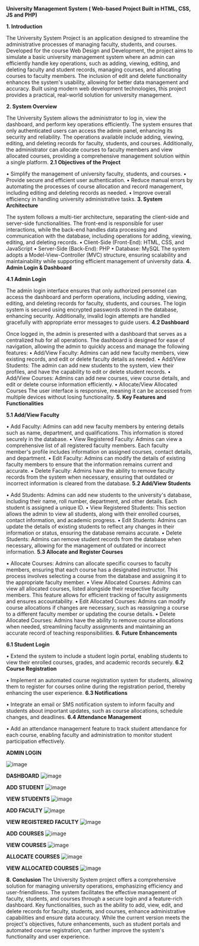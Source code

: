 **University Management System ( Web-based Project Built in  HTML, CSS, JS and PHP)**

**1. Introduction**

The University System Project is an application designed to streamline the administrative processes of managing faculty, students, and courses. Developed for the course Web Design and Development, the project aims to simulate a basic university management system where an admin can efficiently handle key operations, such as adding, viewing, editing, and deleting faculty and student records, managing courses, and allocating courses to faculty members. The inclusion of edit and delete functionality enhances the system's usability, allowing for better data management and accuracy. Built using modern web development technologies, this project provides a practical, real-world solution for university management.

**2. System Overview**

The University System allows the administrator to log in, view the dashboard, and perform key operations efficiently. The system ensures that only authenticated users can access the admin panel, enhancing its security and reliability. The operations available include adding, viewing, editing, and deleting records for faculty, students, and courses. Additionally, the administrator can allocate courses to faculty members and view allocated courses, providing a comprehensive management solution within a single platform.
**2.1 Objectives of the Project**

•	Simplify the management of university faculty, students, and courses.
•	Provide secure and efficient user authentication.
•	Reduce manual errors by automating the processes of course allocation and record management, including editing and deleting records as needed.
•	Improve overall efficiency in handling university administrative tasks.
**3. System Architecture**

The system follows a multi-tier architecture, separating the client-side and server-side functionalities. The front-end is responsible for user interactions, while the back-end handles data processing and communication with the database, including operations for adding, viewing, editing, and deleting records.
•	Client-Side (Front-End): HTML, CSS, and JavaScript
•	Server-Side (Back-End): PHP
•	Database: MySQL
The system adopts a Model-View-Controller (MVC) structure, ensuring scalability and maintainability while supporting efficient management of university data.
**4. Admin Login & Dashboard**

**4.1 Admin Login**

The admin login interface ensures that only authorized personnel can access the dashboard and perform operations, including adding, viewing, editing, and deleting records for faculty, students, and courses. The login system is secured using encrypted passwords stored in the database, enhancing security. Additionally, invalid login attempts are handled gracefully with appropriate error messages to guide users.
**4.2 Dashboard**

Once logged in, the admin is presented with a dashboard that serves as a centralized hub for all operations. The dashboard is designed for ease of navigation, allowing the admin to quickly access and manage the following features:
•	Add/View Faculty: Admins can add new faculty members, view existing records, and edit or delete faculty details as needed.
•	Add/View Students: The admin can add new students to the system, view their profiles, and have the capability to edit or delete student records.
•	Add/View Courses: Admins can add new courses, view course details, and edit or delete course information efficiently.
•	Allocate/View Allocated Courses
The user interface is responsive, meaning it can be accessed from multiple devices without losing functionality.
**5. Key Features and Functionalities**

**5.1 Add/View Faculty**

•	Add Faculty: Admins can add new faculty members by entering details such as name, department, and qualifications. This information is stored securely in the database.
•	View Registered Faculty: Admins can view a comprehensive list of all registered faculty members. Each faculty member's profile includes information on assigned courses, contact details, and department.
•	Edit Faculty: Admins can modify the details of existing faculty members to ensure that the information remains current and accurate.
•	Delete Faculty: Admins have the ability to remove faculty records from the system when necessary, ensuring that outdated or incorrect information is cleared from the database.
**5.2 Add/View Students**

•	Add Students: Admins can add new students to the university's database, including their name, roll number, department, and other details. Each student is assigned a unique ID.
•	View Registered Students: This section allows the admin to view all students, along with their enrolled courses, contact information, and academic progress.
•	Edit Students: Admins can update the details of existing students to reflect any changes in their information or status, ensuring the database remains accurate.
•	Delete Students: Admins can remove student records from the database when necessary, allowing for the management of outdated or incorrect information.
**5.3 Allocate and Register Courses**

•	Allocate Courses: Admins can allocate specific courses to faculty members, ensuring that each course has a designated instructor. This process involves selecting a course from the database and assigning it to the appropriate faculty member.
•	View Allocated Courses: Admins can view all allocated courses, listed alongside their respective faculty members. This feature allows for efficient tracking of faculty assignments and ensures accountability.
•	Edit Allocated Courses: Admins can modify course allocations if changes are necessary, such as reassigning a course to a different faculty member or updating the course details.
•	Delete Allocated Courses: Admins have the ability to remove course allocations when needed, streamlining faculty assignments and maintaining an accurate record of teaching responsibilities.
**6. Future Enhancements**

**6.1 Student Login**

•	Extend the system to include a student login portal, enabling students to view their enrolled courses, grades, and academic records securely.
**6.2 Course Registration**

•	Implement an automated course registration system for students, allowing them to register for courses online during the registration period, thereby enhancing the user experience.
**6.3 Notifications**

•	Integrate an email or SMS notification system to inform faculty and students about important updates, such as course allocations, schedule changes, and deadlines.
**6.4 Attendance Management**

•	Add an attendance management feature to track student attendance for each course, enabling faculty and administration to monitor student participation effectively.

**ADMIN LOGIN**

 ![image](https://github.com/user-attachments/assets/b67cb9b4-2678-428c-8670-620f13866ac4)


**DASHBOARD**
 ![image](https://github.com/user-attachments/assets/3887f6ce-76f2-4962-8b0e-631e39fc0392)

**ADD STUDENT** 
![image](https://github.com/user-attachments/assets/93206f00-da6b-4607-b27f-deec03e2d008)

**VIEW STUDENTS**
 ![image](https://github.com/user-attachments/assets/cebfdead-1db7-43db-b723-f762f833280e)

**ADD FACULTY**
  ![image](https://github.com/user-attachments/assets/aab7afe7-3bd4-412c-a1c9-6b1bc2c3146b)

**VIEW REGISTERED FACULTY**
 ![image](https://github.com/user-attachments/assets/0d042695-5f5d-4bdd-a08d-0784f562d5d8)

**ADD COURSES**
 ![image](https://github.com/user-attachments/assets/92231a44-f48b-4194-a5ea-d3f231a92510)

**VIEW COURSES**
 ![image](https://github.com/user-attachments/assets/63acbd01-cc85-47a2-96ba-877f608ba69e)

**ALLOCATE COURSES**
 ![image](https://github.com/user-attachments/assets/65874258-29b0-4c05-94d6-9b5b3a7109ca)

**VIEW ALLOCATED COURSES**
 ![image](https://github.com/user-attachments/assets/06b2f647-44be-4349-a75d-b414fc16ccc7)

**8. Conclusion**
The University System project offers a comprehensive solution for managing university operations, emphasizing efficiency and user-friendliness. The system facilitates the effective management of faculty, students, and courses through a secure login and a feature-rich dashboard. Key functionalities, such as the ability to add, view, edit, and delete records for faculty, students, and courses, enhance administrative capabilities and ensure data accuracy. While the current version meets the project's objectives, future enhancements, such as student portals and automated course registration, can further improve the system's functionality and user experience.

